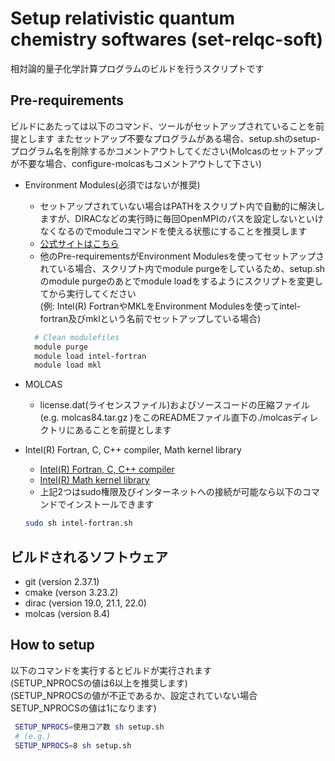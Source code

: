 # Setup relativistic quantum chemistry softwares (set-relqc-soft)

相対論的量子化学計算プログラムのビルドを行うスクリプトです

## Pre-requirements

ビルドにあたっては以下のコマンド、ツールがセットアップされていることを前提とします
またセットアップ不要なプログラムがある場合、setup.shのsetup-プログラム名を削除するかコメントアウトしてください(Molcasのセットアップが不要な場合、configure-molcasもコメントアウトして下さい)

- Environment Modules(必須ではないが推奨)
  - セットアップされていない場合はPATHをスクリプト内で自動的に解決しますが、DIRACなどの実行時に毎回OpenMPIのパスを設定しないといけなくなるのでmoduleコマンドを使える状態にすることを推奨します  
  - [公式サイトはこちら](http://modules.sourceforge.net/)  
  - 他のPre-requirementsがEnvironment Modulesを使ってセットアップされている場合、スクリプト内でmodule purgeをしているため、setup.shのmodule purgeのあとでmodule loadをするようにスクリプトを変更してから実行してください  
  (例: Intel(R) FortranやMKLをEnvironment Modulesを使ってintel-fortran及びmklという名前でセットアップしている場合)  

  ```sh
    # Clean modulefiles
    module purge
    module load intel-fortran
    module load mkl
  ```

- MOLCAS
  - license.dat(ライセンスファイル)およびソースコードの圧縮ファイル(e.g. molcas84.tar.gz )をこのREADMEファイル直下の./molcasディレクトリにあることを前提とします
- Intel(R) Fortran, C, C++ compiler, Math kernel library
  - [Intel(R) Fortran, C, C++ compiler](https://www.intel.com/content/www/us/en/developer/tools/oneapi/toolkits.html)
  - [Intel(R) Math kernel library](https://www.intel.com/content/www/us/en/develop/documentation/get-started-with-mkl-for-dpcpp/top.html)
  - 上記2つはsudo権限及びインターネットへの接続が可能なら以下のコマンドでインストールできます

  ```sh
  sudo sh intel-fortran.sh
  ```

## ビルドされるソフトウェア

- git (version 2.37.1)
- cmake (verson 3.23.2)
- dirac (version 19.0, 21.1, 22.0)
- molcas (version 8.4)

## How to setup

以下のコマンドを実行するとビルドが実行されます  
(SETUP_NPROCSの値は6以上を推奨します)  
(SETUP_NPROCSの値が不正であるか、設定されていない場合SETUP_NPROCSの値は1になります)

```sh
 SETUP_NPROCS=使用コア数 sh setup.sh
 # (e.g.)
 SETUP_NPROCS=8 sh setup.sh
```
